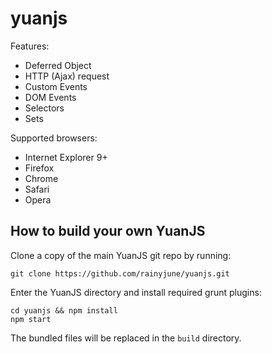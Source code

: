 yuanjs
======

Features:
 * Deferred Object
 * HTTP (Ajax) request
 * Custom Events
 * DOM Events
 * Selectors
 * Sets

Supported browsers:
 * Internet Explorer 9+
 * Firefox
 * Chrome
 * Safari
 * Opera

## How to build your own YuanJS

Clone a copy of the main YuanJS git repo by running:

    git clone https://github.com/rainyjune/yuanjs.git

Enter the YuanJS directory and install required grunt plugins:

    cd yuanjs && npm install
    npm start

The bundled files will be replaced in the `build` directory.
